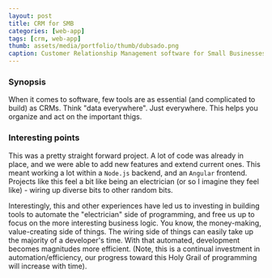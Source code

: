 ```yaml
---
layout: post
title: CRM for SMB
categories: [web-app]
tags: [crm, web-app]
thumb: assets/media/portfolio/thumb/dubsado.png
caption: Customer Relationship Management software for Small Businesses
---
```


### Synopsis
When it comes to software, few tools are as essential (and complicated to build) as CRMs. Think "data everywhere". Just everywhere. This helps you organize and act on the important thigs.

### Interesting points
This was a pretty straight forward project. A lot of code was already in place, and we were able to add new features and extend current ones. This meant working a lot within a `Node.js` backend, and an `Angular` frontend. Projects like this feel a bit like being an electrician (or so I imagine they feel like) - wiring up diverse bits to other random bits. 

Interestingly, this and other experiences have led us to investing in building tools to automate the "electrician" side of programming, and free us up to focus on the more interesting business logic. You know, the money-making, value-creating side of things. The wiring side of things can easily take up the majority of a developer's time. With that automated, development becomes magnitudes more efficient. (Note, this is a continual investment in automation/efficiency, our progress toward this Holy Grail of programming will increase with time).
